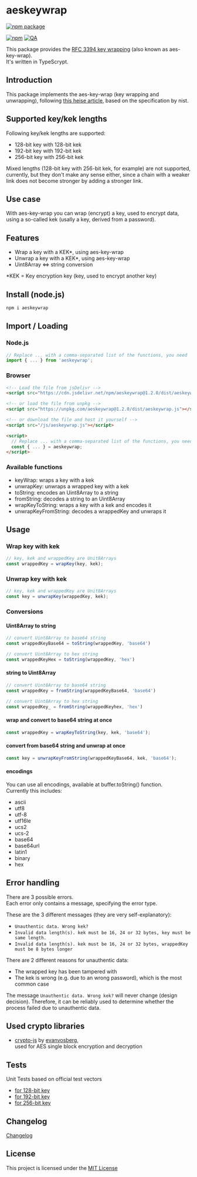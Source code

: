 # aeskeywrap

[![npm package](https://nodei.co/npm/aeskeywrap.png?downloads=true&downloadRank=true&stars=true)](https://nodei.co/npm/aeskeywrap/)

[![npm](https://img.shields.io/npm/v/aeskeywrap)](https://www.npmjs.com/package/aeskeywrap) [![QA](https://github.com/mark-herrmann/aeskeywrap/actions/workflows/qa.yml/badge.svg?branch=main)](https://github.com/mark-herrmann/aeskeywrap/actions/workflows/qa.yml)

This package provides the [RFC 3394 key wrapping](https://www.rfc-editor.org/rfc/rfc3394) (also known as aes-key-wrap). \
It's written in TypeScrypt.

## Introduction

This package implements the aes-key-wrap (key wrapping and unwrapping), following [this heise article](https://www.heise.de/netze/rfc/rfcs/rfc3394.shtml),
based on the specification by nist.

## Supported key/kek lengths

Following key/kek lengths are supported:

* 128-bit key with 128-bit kek
* 192-bit key with 192-bit kek
* 256-bit key with 256-bit kek

Mixed lengths (128-bit key with 256-bit kek, for example) are not supported, currently, but they don't make any sense either, since a chain with a weaker link does not become stronger by adding a stronger link.

## Use case

With aes-key-wrap you can wrap (encrypt) a key, used to encrypt data, using a so-called kek (usally a key, derived from a password).

## Features

* Wrap a key with a KEK*, using aes-key-wrap
* Unwrap a key with a KEK*, using aes-key-wrap
* Uint8Array <=> string conversion

*KEK = Key encryption key (key, used to encrypt another key)

## Install (node.js)
```bash
npm i aeskeywrap
```

## Import / Loading

### Node.js

```js
// Replace ... with a comma-separated list of the functions, you need
import { ... } from 'aeskeywrap';
```

### Browser

```html
<!-- Load the file from jsDelivr -->
<script src="https://cdn.jsdelivr.net/npm/aeskeywrap@1.2.0/dist/aeskeywrap.js"></script>

<!-- or load the file from unpkg -->
<script src="https://unpkg.com/aeskeywrap@1.2.0/dist/aeskeywrap.js"></script>

<!-- or download the file and host it yourself -->
<script src="/js/aeskeywrap.js"></script>

<script>
  // Replace ... with a comma-separated list of the functions, you need
  const { ... } = aeskeywrap;
</script>
```

### Available functions
* keyWrap: wraps a key with a kek
* unwrapKey: unwraps a wrapped key with a kek
* toString: encodes an Uint8Array to a string
* fromString: decodes a string to an Uint8Array
* wrapKeyToString: wraps a key with a kek and encodes it
* unwrapKeyFromString: decodes a wrappedKey and unwraps it

## Usage

### Wrap key with kek

```js
// key, kek and wrappedKey are Unit8Arrays
const wrappedKey = wrapKey(key, kek);
```

### Unwrap key with kek

```js
// key, kek and wrappedKey are Unit8Arrays
const key = unwrapKey(wrappedKey, kek);
```

### Conversions

#### Uint8Array to string

```js
// convert Uint8Array to base64 string
const wrappedKeyBase64 = toString(wrappedKey, 'base64')

// convert Uint8Array to hex string
const wrappedKeyHex = toString(wrappedKey, 'hex')
```

#### string to Uint8Array

```js
// convert Uint8Array to base64 string
const wrappedKey = fromString(wrappedKeyBase64, 'base64')

// convert Uint8Array to hex string
const wrappedKey_ = fromString(wrappedKeyhex, 'hex')
```

#### wrap and convert to base64 string at once

```js
const wrappedKey = wrapKeyToString(key, kek, 'base64');
```

#### convert from base64 string and unwrap at once

```js
const key = unwrapKeyFromString(wrappedKeyBase64, kek, 'base64');
```

#### encodings

You can use all encodings, available at buffer.toString() function. \
Currently this includes:
* ascii
* utf8
* utf-8
* utf16le
* ucs2
* ucs-2
* base64
* base64url
* latin1
* binary
* hex

## Error handling

There are 3 possible errors. \
Each error only contains a message, specifying the error type.

These are the 3 different messages (they are very self-explanatory):

* `Unauthentic data. Wrong kek?`
* `Invalid data length(s). kek must be 16, 24 or 32 bytes, key must be same length.`
* `Invalid data length(s). kek must be 16, 24 or 32 bytes, wrappedKey must be 8 bytes longer`

There are 2 different reasons for unauthentic data:
* The wrapped key has been tampered with
* The kek is wrong (e.g. due to an wrong password), which is the most common case

The message `Unauthentic data. Wrong kek?` will never change (design decision). Therefore, it can be reliably used to determine whether the process failed due to unauthentic data.

## Used crypto libraries

* [crypto-js](https://www.npmjs.com/package/crypto-js) by [evanvosberg](https://www.npmjs.com/~evanvosberg), \
  used for AES single block encryption and decryption

## Tests

Unit Tests based on official test vectors
* [for 128-bit key](https://datatracker.ietf.org/doc/html/rfc3394#section-4.1)
* [for 192-bit key](https://datatracker.ietf.org/doc/html/rfc3394#section-4.4)
* [for 256-bit key](https://datatracker.ietf.org/doc/html/rfc3394#section-4.6)

## Changelog

[Changelog](https://github.com/mark-herrmann/aeskeywrap/blob/main/CHANGELOG.md)

## License

This project is licensed under the [MIT License](LICENSE.txt)
